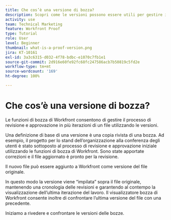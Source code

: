 ```yaml
---
title: Che cos’è una versione di bozza?
description: Scopri come le versioni possono essere utili per gestire il processo di revisione e approvazione in più iterazioni di un file utilizzando le funzioni di bozza di Workfront.
activity: use
team: Technical Marketing
feature: Workfront Proof
type: Tutorial
role: User
level: Beginner
thumbnail: what-is-a-proof-version.png
jira: KT-10161
exl-id: 3a3c6315-d032-4f78-bdbc-e1070c7fb1e1
source-git-commit: 2d916e60fe92fc68fc247586acb7b50819c5fd2e
workflow-type: tm+mt
source-wordcount: '169'
ht-degree: 100%

---
```


# Che cos’è una versione di bozza?

Le funzioni di bozza di Workfront consentono di gestire il processo di revisione e approvazione in più iterazioni di un file utilizzando le versioni.

Una definizione di base di una versione è una copia rivista di una bozza. Ad esempio, il progetto per lo stand dell’organizzazione alla conferenza degli utenti è stato sottoposto al processo di revisione e approvazione iniziale utilizzando le funzioni di bozza di Workfront. Sono state apportate correzioni e il file aggiornato è pronto per la revisione.

Il nuovo file può essere aggiunto a Workfront come versione del file originale.

In questo modo la versione viene “impilata” sopra il file originale, mantenendo una cronologia delle revisioni e garantendo al contempo la visualizzazione dell’ultima iterazione del lavoro. Il visualizzatore bozza di Workfront consente inoltre di confrontare l’ultima versione del file con una precedente.

Iniziamo a rivedere e confrontare le versioni delle bozze.
